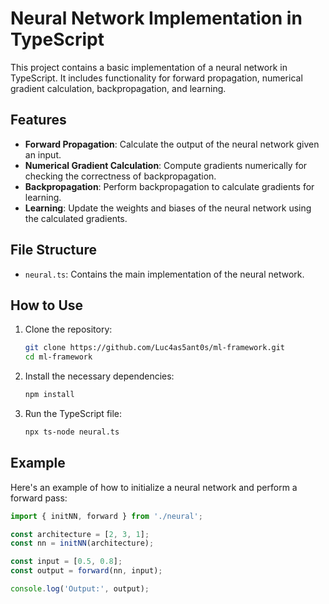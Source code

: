 # Neural Network Implementation in TypeScript

This project contains a basic implementation of a neural network in TypeScript. It includes functionality for forward propagation, numerical gradient calculation, backpropagation, and learning.

## Features

- **Forward Propagation**: Calculate the output of the neural network given an input.
- **Numerical Gradient Calculation**: Compute gradients numerically for checking the correctness of backpropagation.
- **Backpropagation**: Perform backpropagation to calculate gradients for learning.
- **Learning**: Update the weights and biases of the neural network using the calculated gradients.

## File Structure

- `neural.ts`: Contains the main implementation of the neural network.

## How to Use

1. Clone the repository:
    ```sh
    git clone https://github.com/Luc4as5ant0s/ml-framework.git
    cd ml-framework
    ```

2. Install the necessary dependencies:
    ```sh
    npm install
    ```

3. Run the TypeScript file:
    ```sh
    npx ts-node neural.ts
    ```

## Example

Here's an example of how to initialize a neural network and perform a forward pass:

```typescript
import { initNN, forward } from './neural';

const architecture = [2, 3, 1];
const nn = initNN(architecture);

const input = [0.5, 0.8];
const output = forward(nn, input);

console.log('Output:', output);
